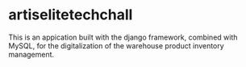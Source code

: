 # artiselitetechchall

This is an appication built with the django framework, combined with MySQL, for the digitalization of the warehouse product inventory management.
